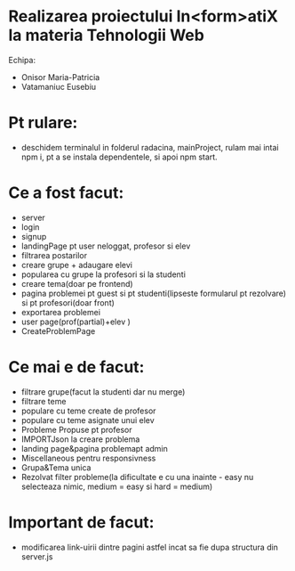 # Realizarea proiectului In&lt;form&gt;atiX la materia Tehnologii Web 
Echipa:
- Onisor Maria-Patricia
- Vatamaniuc Eusebiu


# Pt rulare:
- deschidem terminalul in folderul radacina, mainProject, rulam mai intai npm i, pt a se instala dependentele, si apoi npm start.

# Ce a fost facut:
- server
- login
- signup
- landingPage pt user neloggat, profesor si elev
- filtrarea postarilor
- creare grupe + adaugare elevi
- popularea cu grupe la profesori si la studenti
- creare tema(doar pe frontend)
- pagina problemei pt guest si pt studenti(lipseste formularul pt rezolvare) si pt profesori(doar front)
- exportarea problemei
- user page(prof(partial)+elev )
- CreateProblemPage

# Ce mai e de facut:
- filtrare grupe(facut la studenti dar nu merge)
- filtrare teme
- populare cu teme create de profesor
- populare cu teme asignate unui elev
- Probleme Propuse pt profesor
- IMPORTJson la creare problema
- landing page&pagina problemapt admin
- Miscellaneous pentru responsivness
- Grupa&Tema unica
- Rezolvat filter probleme(la dificultate e cu una inainte - easy nu selecteaza nimic, medium = easy si hard = medium)


# Important de facut: 
- modificarea link-uirii dintre pagini astfel incat sa fie dupa structura din server.js
